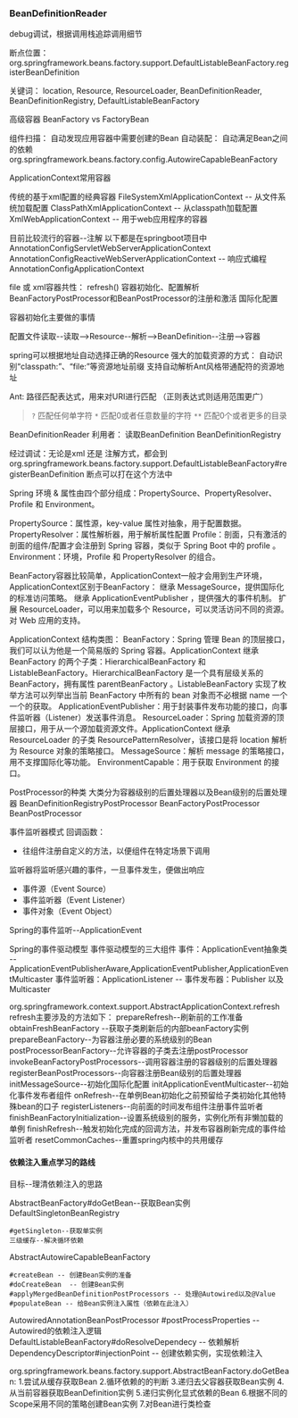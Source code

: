 
### BeanDefinitionReader
debug调试，根据调用栈追踪调用细节

断点位置：org.springframework.beans.factory.support.DefaultListableBeanFactory.registerBeanDefinition

关键词： location, Resource, ResourceLoader, BeanDefinitionReader, BeanDefinitionRegistry, DefaultListableBeanFactory



高级容器
BeanFactory vs FactoryBean

组件扫描： 自动发现应用容器中需要创建的Bean
自动装配： 自动满足Bean之间的依赖  org.springframework.beans.factory.config.AutowireCapableBeanFactory

ApplicationContext常用容器

传统的基于xml配置的经典容器
FileSystemXmlApplicationContext -- 从文件系统加载配置
ClassPathXmlApplicationContext -- 从classpath加载配置
XmlWebApplicationContext -- 用于web应用程序的容器

目前比较流行的容器--注解
以下都是在springboot项目中
AnnotationConfigServletWebServerApplicationContext 
AnnotationConfigReactiveWebServerApplicationContext  -- 响应式编程
AnnotationConfigApplicationContext


file 或 xml容器共性： refresh()
容器初始化、配置解析
BeanFactoryPostProcessor和BeanPostProcessor的注册和激活
国际化配置



容器初始化主要做的事情

配置文件读取--读取-->Resource--解析-->BeanDefinition--注册-->容器


spring可以根据地址自动选择正确的Resource
强大的加载资源的方式： 自动识别“classpath:”、“file:”等资源地址前缀
支持自动解析Ant风格带通配符的资源地址

Ant: 路径匹配表达式，用来对URI进行匹配 （正则表达式则适用范围更广）
> `?` 匹配任何单字符
> `*` 匹配0或者任意数量的字符
> `**` 匹配0个或者更多的目录

BeanDefinitionReader
利用者：
读取BeanDefinition
BeanDefinitionRegistry

经过调试：无论是xml 还是 注解方式，都会到 
org.springframework.beans.factory.support.DefaultListableBeanFactory#registerBeanDefinition 断点可以打在这个方法中



Spring 环境 & 属性由四个部分组成：PropertySource、PropertyResolver、Profile 和 Environment。

PropertySource：属性源，key-value 属性对抽象，用于配置数据。
PropertyResolver：属性解析器，用于解析属性配置
Profile：剖面，只有激活的剖面的组件/配置才会注册到 Spring 容器，类似于 Spring Boot 中的 profile 。
Environment：环境，Profile 和 PropertyResolver 的组合。

BeanFactory容器比较简单，ApplicationContext一般才会用到生产环境，ApplicationContext区别于BeanFactory：
继承 MessageSource，提供国际化的标准访问策略。
继承 ApplicationEventPublisher ，提供强大的事件机制。
扩展 ResourceLoader，可以用来加载多个 Resource，可以灵活访问不同的资源。
对 Web 应用的支持。


ApplicationContext 结构类图：
BeanFactory：Spring 管理 Bean 的顶层接口，我们可以认为他是一个简易版的 Spring 容器。ApplicationContext 继承 BeanFactory 的两个子类：HierarchicalBeanFactory 和 ListableBeanFactory。HierarchicalBeanFactory 是一个具有层级关系的 BeanFactory，拥有属性 parentBeanFactory 。ListableBeanFactory 实现了枚举方法可以列举出当前 BeanFactory 中所有的 bean 对象而不必根据 name 一个一个的获取。
ApplicationEventPublisher：用于封装事件发布功能的接口，向事件监听器（Listener）发送事件消息。
ResourceLoader：Spring 加载资源的顶层接口，用于从一个源加载资源文件。ApplicationContext 继承 ResourceLoader 的子类 ResourcePatternResolver，该接口是将 location 解析为 Resource 对象的策略接口。
MessageSource：解析 message 的策略接口，用不支撑国际化等功能。
EnvironmentCapable：用于获取 Environment 的接口。

PostProcessor的种类
大类分为容器级别的后置处理器以及Bean级别的后置处理器
BeanDefinitionRegistryPostProcessor
BeanFactoryPostProcessor
BeanPostProcessor 


事件监听器模式
回调函数：
* 往组件注册自定义的方法，以便组件在特定场景下调用

监听器将监听感兴趣的事件，一旦事件发生，便做出响应
* 事件源（Event Source）
* 事件监听器（Event Listener）
* 事件对象（Event Object）

Spring的事件监听--ApplicationEvent


Spring的事件驱动模型
事件驱动模型的三大组件
事件：ApplicationEvent抽象类 -- ApplicationEventPublisherAware,ApplicationEventPublisher,ApplicationEventMulticaster
事件监听器：ApplicationListener  -- 
事件发布器：Publisher 以及 Multicaster 

org.springframework.context.support.AbstractApplicationContext.refresh
refresh主要涉及的方法如下：
prepareRefresh--刷新前的工作准备
obtainFreshBeanFactory --获取子类刷新后的内部beanFactory实例
prepareBeanFactory--为容器注册必要的系统级别的Bean
postProcessorBeanFactory--允许容器的子类去注册postProcessor
invokeBeanFactoryPostProcessors--调用容器注册的容器级别的后置处理器
registerBeanPostProcessors--向容器注册Bean级别的后置处理器
initMessageSource--初始化国际化配置
initApplicationEventMulticaster--初始化事件发布者组件
onRefresh--在单例Bean初始化之前预留给子类初始化其他特殊bean的口子
registerListeners--向前面的时间发布组件注册事件监听者
finishBeanFactoryInitialization--设置系统级别的服务，实例化所有非懒加载的单例
finishRefresh--触发初始化完成的回调方法，并发布容器刷新完成的事件给监听者
resetCommonCaches--重置spring内核中的共用缓存



#### 依赖注入重点学习的路线
目标--理清依赖注入的思路

AbstractBeanFactory#doGetBean--获取Bean实例
DefaultSingletonBeanRegistry
```
#getSingleton--获取单实例
三级缓存--解决循环依赖
```
AbstractAutowireCapableBeanFactory
```
#createBean -- 创建Bean实例的准备
#doCreateBean  -- 创建Bean实例
#applyMergedBeanDefinitionPostProcessors -- 处理@Autowired以及@Value
#populateBean -- 给Bean实例注入属性（依赖在此注入）
```
AutowiredAnnotationBeanPostProcessor #postProcessProperties -- Autowired的依赖注入逻辑
DefaultListableBeanFactory#doResolveDependecy -- 依赖解析
DependencyDescriptor#injectionPoint -- 创建依赖实例，实现依赖注入

org.springframework.beans.factory.support.AbstractBeanFactory.doGetBean:
1.尝试从缓存获取Bean
2.循环依赖的的判断
3.递归去父容器获取Bean实例
4.从当前容器获取BeanDefinition实例
5.递归实例化显式依赖的Bean
6.根据不同的Scope采用不同的策略创建Bean实例
7.对Bean进行类检查

